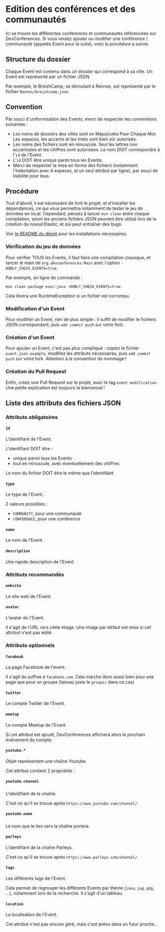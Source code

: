 # Edition des conférences et des communautés

Ici se trouve les différentes conférences et communautés référencées sur DevConferences.
Si vous voulez ajouter ou modifier une conférence / communauté (appelés Event pour la
suite), voici la procédure à suivre.

## Structure du dossier

Chaque Event est contenu dans un dossier qui correspond à sa ville. Un Event est représenté
par un fichier JSON.

Par exemple, le BreizhCamp, se déroulant à Rennes, est représenté par le fichier
`Rennes/breizhcamp.json`

## Convention

Par souci d'uniformisation des Events, merci de respecter les conventions suivantes :

- Les noms de dossiers des villes sont en Majuscules Pour Chaque Mot. Les espaces, les accents
et les tirets sont bien sûr autorisés.
- Les noms des fichiers sont en minuscule. Seul les lettres non accentuées et les chiffres
sont autorisées. Le nom DOIT correspondre à l'`id` de l'Event.
- L'`id` DOIT être unique parmi tous les Events.
- Merci de respecter la mise en forme des fichiers (notamment l'indentation avec 4 espaces,
et un seul attribut par ligne), par souci de lisibilité pour tous.

## Procédure

Tout d'abord, il est nécessaire de fork le projet, et d'installer les dépendances, ce
qui vous permettra notamment de tester le jeu de données en local. Cependant, pensez à
lancer `mvn clean` entre chaque compilation, sinon les anciens fichiers JSON peuvent
être utilisé lors de la création du noeud Elastic, et qui peut entraîner des bugs.

Voir [le README du dépôt](http://www.github.com/devconferences/devconferences-2) pour
les installations nécessaires.

### Vérification du jeu de données

Pour vérifier TOUS les Events, il faut faire une compilation classique, et lancer le
main de `org.devconferences.Main` avec l'option `-DONLY_CHECK_EVENTS=true`.

Par exemple, en ligne de commande :
```
mvn clean package exec:java -DONLY_CHECK_EVENTS=true
```

Cela lèvera une RuntimeException si un fichier est corrompu.

### Modification d'un Event

Pour modifier un Event, rien de plus simple : il suffit de modifier le fichiers JSON
correspondant, puis `add commit push` sur votre fork.

### Création d'un Event

Pour ajouter un Event, c'est pas plus compliqué : copiez le fichier `event.json.example`,
modifiez les attributs nécessaires, puis `add commit push` sur votre fork. Attention à la
convention de nommage !

### Création du Pull Request

Enfin, créez une Pull Request sur le projet, avec le tag `event modification`. Une petite explication
est toujours la bienvenue !

## Liste des attributs des fichiers JSON

### Attributs obligatoires

#### `id`

L'identifiant de l'Event.

L'identifiant DOIT être :

- unique parmi tous les Events
- tout en minuscule, avec éventuellement des chiffres

Le nom du fichier DOIT être le même que l'identifiant.

#### `type`

Le type de l'Event.

2 valeurs possibles :

- `COMMUNITY`, pour une communauté
- `CONFERENCE`, pour une conférence

#### `name`

Le nom de l'Event.

#### `description`

Une rapide description de l'Event.

### Attributs recommandés

#### `website`

Le site web de l'Event.

#### `avatar`

L'avatar de l'Event.

Il s'agit de l'URL vers cette image. Une image par défaut est mise si cet attribut
n'est pas édité.

### Attributs optionnels

#### `facebook`

La page Facebook de l'event.

Il s'agit du suffixe à `facebook.com`. Cela marche donc aussi bien pour une page
que pour un groupe (laissez juste le `groups/` dans ce cas)

#### `twitter`

Le compte Twitter de l'Event.

#### `meetup`

Le compte Meetup de l'Event.

Si cet attribut est ajouté, DevConferences affichera alors le prochain événement
du compte.

#### `youtube.*`

Objet représentant une chaîne Youtube.

Cet attribut contient 2 propriétés :

##### `youtube.channel`

L'identifiant de la chaîne.

C'est ce qu'il se trouve après `https://www.youtube.com/channel/`.

##### `youtube.name`

Le nom que le lien vers la chaîne portera.

#### `parleys`

L'identifiant de la chaîne Parleys.

C'est ce qu'il se trouve après `https://www.parleys.com/channel/`.

#### `tags`

Les différents tags de l'Event.

Cela permet de regrouper les différents Events par thème (`java`, `jug`, `gdg`, ...),
notamment lors de la recherche. Il s'agit d'un tableau.

#### `location`

La localisation de l'Event.

Cet attribut n'est pas encore géré, mais c'est prévu dans un futur proche...

